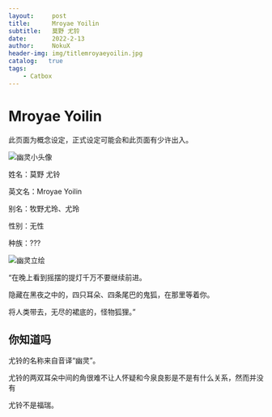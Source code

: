 ```yaml
---
layout:     post
title:      Mroyae Yoilin
subtitle:   莫野 尤铃
date:       2022-2-13
author:     NokuX
header-img: img/titlemroyaeyoilin.jpg
catalog:   true
tags:
    - Catbox
---
```

# Mroyae Yoilin

此页面为概念设定，正式设定可能会和此页面有少许出入。

![幽灵小头像]({{site.baseurl}}/img-post/mroyaeyoilin.jpg)

姓名：莫野 尤铃

英文名：Mroyae Yoilin

别名：牧野尤玲、尤玲

性别：无性

种族：???

![幽灵立绘]({{site.baseurl}}/img-post/mroyaeyoilin.png)

“在晚上看到摇摆的提灯千万不要继续前进。

隐藏在黑夜之中的，四只耳朵、四条尾巴的鬼狐，在那里等着你。

将人类带去，无尽的裙底的，怪物狐狸。”

## 你知道吗

尤铃的名称来自音译“幽灵”。

尤铃的两双耳朵中间的角很难不让人怀疑和今泉良影是不是有什么关系，然而并没有

尤铃不是福瑞。
